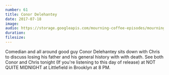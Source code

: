 ```yaml
---
number: 61
title: Conor Delehantey
date: 2017-07-18
image: 
audio: https://storage.googleapis.com/mourning-coffee-episodes/mourningcoffeepodcast_2017-07-18T09_32_52-07_00%20(1).mp3
duration: 
filesize: 
---
```


Comedian and all around good guy Conor Delehantey sits down with Chris to discuss losing his father and his general history with with death.  See both Conor and Chris tonight (If you're listening to this day of release) at NOT QUITE MIDNIGHT at Littlefield in Brooklyn at 8 PM.
